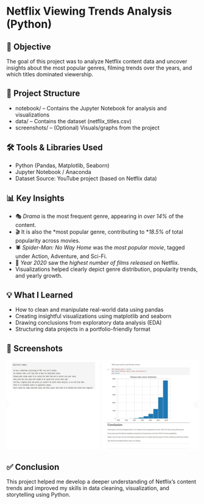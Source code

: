 # Netflix Viewing Trends Analysis (Python)

## 🎯 Objective
The goal of this project was to analyze Netflix content data and uncover insights about the most popular genres, filming trends over the years, and which titles dominated viewership.

## 📁 Project Structure
- notebook/ – Contains the Jupyter Notebook for analysis and visualizations
- data/ – Contains the dataset (netflix_titles.csv)
- screenshots/ – (Optional) Visuals/graphs from the project

## 🛠 Tools & Libraries Used
- Python (Pandas, Matplotlib, Seaborn)
- Jupyter Notebook / Anaconda
- Dataset Source: YouTube project (based on Netflix data)

## 📊 Key Insights
- 🎭 *Drama* is the most frequent genre, appearing in *over 14%* of the content.
- 🎬 It is also the *most popular genre, contributing to **18.5%* of total popularity across movies.
- 🕷 *Spider-Man: No Way Home* was the *most popular movie*, tagged under Action, Adventure, and Sci-Fi.
- 📅 *Year 2020* saw the *highest number of films released* on Netflix.
- Visualizations helped clearly depict genre distribution, popularity trends, and yearly growth.

## 💡 What I Learned
- How to clean and manipulate real-world data using pandas
- Creating insightful visualizations using matplotlib and seaborn
- Drawing conclusions from exploratory data analysis (EDA)
- Structuring data projects in a portfolio-friendly format

## 📸 Screenshots
![Netflix Summary Chart](screenshots/netflix_summary_chart.png)

## ✅ Conclusion
This project helped me develop a deeper understanding of Netflix’s content trends and improved my skills in data cleaning, visualization, and storytelling using Python.
